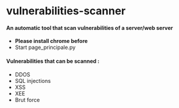 # vulnerabilities-scanner
#### An automatic tool that scan vulnerabilities of a server/web server

- **Please install chrome before**
- Start page_principale.py

#### Vulnerabilities that can be scanned : 
- DDOS
- SQL injections
- XSS
- XEE
- Brut force